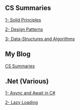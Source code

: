 ## CS Summaries

<a href="https://github.com/MohamedHashish42/SOLID_PRINCIPLES">1- Solid Principles</a>

<a href="https://github.com/MohamedHashish42/Design_Patterns">2- Design Patterns</a>

<a href="https://github.com/MohamedHashish42/Data-Structures-And-Algorithms">3- Data-Structures and Algorithms</a>


## My Blog

<a href="https://https://cs-summaries.blogspot.com/">CS Summaries</a>


## .Net (Various)
 
<a href="https://github.com/MohamedHashish42/AsyncAndAwaitInCSharp">1- Async and Await in C#</a>

<a href="https://github.com/MohamedHashish42/LazyLoading">2- Lazy Loading</a>





